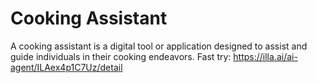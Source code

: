# Cooking Assistant
A cooking assistant is a digital tool or application designed to assist and guide individuals in their cooking endeavors.
Fast try: https://illa.ai/ai-agent/ILAex4p1C7Uz/detail

